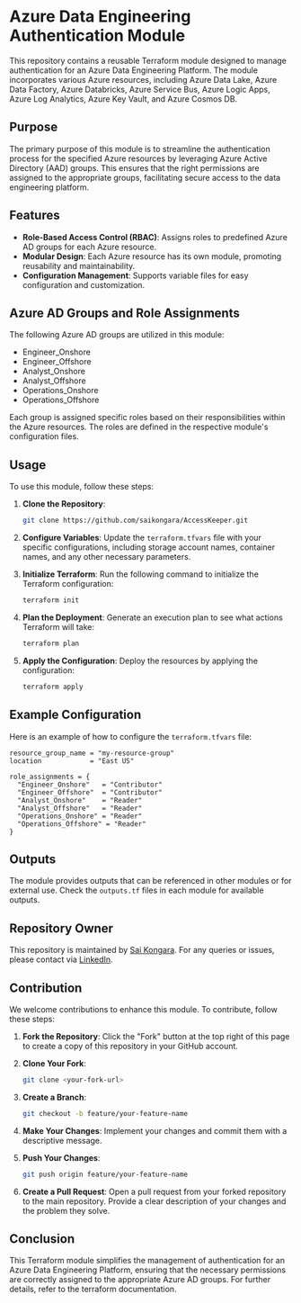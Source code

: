 # Azure Data Engineering Authentication Module

This repository contains a reusable Terraform module designed to manage authentication for an Azure Data Engineering Platform. The module incorporates various Azure resources, including Azure Data Lake, Azure Data Factory, Azure Databricks, Azure Service Bus, Azure Logic Apps, Azure Log Analytics, Azure Key Vault, and Azure Cosmos DB. 

## Purpose

The primary purpose of this module is to streamline the authentication process for the specified Azure resources by leveraging Azure Active Directory (AAD) groups. This ensures that the right permissions are assigned to the appropriate groups, facilitating secure access to the data engineering platform.

## Features

- **Role-Based Access Control (RBAC)**: Assigns roles to predefined Azure AD groups for each Azure resource.
- **Modular Design**: Each Azure resource has its own module, promoting reusability and maintainability.
- **Configuration Management**: Supports variable files for easy configuration and customization.

## Azure AD Groups and Role Assignments

The following Azure AD groups are utilized in this module:

- Engineer_Onshore
- Engineer_Offshore
- Analyst_Onshore
- Analyst_Offshore
- Operations_Onshore
- Operations_Offshore

Each group is assigned specific roles based on their responsibilities within the Azure resources. The roles are defined in the respective module's configuration files.

## Usage

To use this module, follow these steps:

1. **Clone the Repository**:
   ```bash
   git clone https://github.com/saikongara/AccessKeeper.git
   ```

2. **Configure Variables**:
   Update the `terraform.tfvars` file with your specific configurations, including storage account names, container names, and any other necessary parameters.

3. **Initialize Terraform**:
   Run the following command to initialize the Terraform configuration:
   ```bash
   terraform init
   ```

4. **Plan the Deployment**:
   Generate an execution plan to see what actions Terraform will take:
   ```bash
   terraform plan
   ```

5. **Apply the Configuration**:
   Deploy the resources by applying the configuration:
   ```bash
   terraform apply
   ```

## Example Configuration

Here is an example of how to configure the `terraform.tfvars` file:

```hcl
resource_group_name = "my-resource-group"
location            = "East US"

role_assignments = {
  "Engineer_Onshore"   = "Contributor"
  "Engineer_Offshore"  = "Contributor"
  "Analyst_Onshore"    = "Reader"
  "Analyst_Offshore"   = "Reader"
  "Operations_Onshore" = "Reader"
  "Operations_Offshore" = "Reader"
}
```

## Outputs

The module provides outputs that can be referenced in other modules or for external use. Check the `outputs.tf` files in each module for available outputs.

## Repository Owner

This repository is maintained by [Sai Kongara](https://github.com/saikongara). For any queries or issues, please contact via [LinkedIn](https://www.linkedin.com/in/nagakongara).

## Contribution

We welcome contributions to enhance this module. To contribute, follow these steps:

1. **Fork the Repository**:
   Click the "Fork" button at the top right of this page to create a copy of this repository in your GitHub account.

2. **Clone Your Fork**:
   ```bash
   git clone <your-fork-url>
   ```

3. **Create a Branch**:
   ```bash
   git checkout -b feature/your-feature-name
   ```

4. **Make Your Changes**:
   Implement your changes and commit them with a descriptive message.

5. **Push Your Changes**:
   ```bash
   git push origin feature/your-feature-name
   ```

6. **Create a Pull Request**:
   Open a pull request from your forked repository to the main repository. Provide a clear description of your changes and the problem they solve.

## Conclusion

This Terraform module simplifies the management of authentication for an Azure Data Engineering Platform, ensuring that the necessary permissions are correctly assigned to the appropriate Azure AD groups. For further details, refer to the terraform documentation.